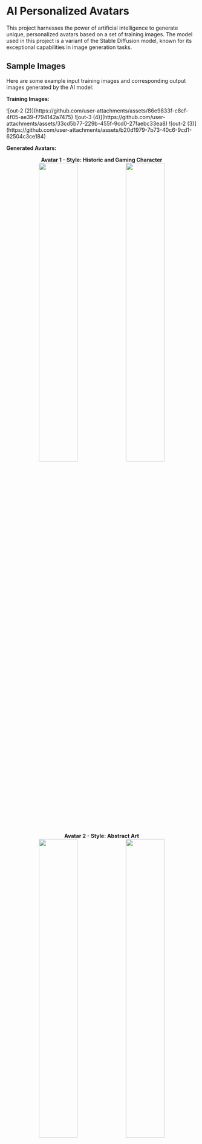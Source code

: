 # AI Personalized Avatars

This project harnesses the power of artificial intelligence to generate unique, personalized avatars based on a set of training images. The model used in this project is a variant of the Stable Diffusion model, known for its exceptional capabilities in image generation tasks.

## Sample Images

Here are some example input training images and corresponding output images generated by the AI model:

**Training Images:**

<p float="left">
![out-2 (2)](https://github.com/user-attachments/assets/86e9833f-c8cf-4f05-ae39-f794142a7475)
![out-3 (4)](https://github.com/user-attachments/assets/33cd5b77-229b-455f-9cd0-27faebc33ea8)
![out-2 (3)](https://github.com/user-attachments/assets/b20d1979-7b73-40c6-9cd1-62504c3ce184)

</p>

**Generated Avatars:**

<p align="center">
  <b>Avatar 1 - Style: Historic and Gaming Character</b><br>
  <img src="https://github.com/NisaarAgharia/AI-Personalized-Avatars/assets/22457544/1c10b986-d605-4ad9-85f7-8f620e700bd6" width="45%" />
  <img src="https://github.com/NisaarAgharia/AI-Personalized-Avatars/assets/22457544/02a680e4-6d5c-4fc3-944c-15dd392a7bfa" width="45%" /> 
  <br><br>
  <b>Avatar 2 - Style: Abstract Art</b><br>
  <img src="https://github.com/NisaarAgharia/AI-Personalized-Avatars/assets/22457544/52da37d9-1b5b-4481-aa2e-11c9198219b7" width="45%" />
  <img src="https://github.com/NisaarAgharia/AI-Personalized-Avatars/assets/22457544/21cca9d8-cc38-4d8f-af9d-7263b0782d0e" width="45%" /> 
  <br><br>
  <b>Avatar 3 - Style: Comic and Cyberpunk</b><br>
  <img src="https://github.com/NisaarAgharia/AI-Personalized-Avatars/assets/22457544/54c6f312-3440-43f0-88a9-73644b3b8fab" width="45%" />
  <img src="https://github.com/NisaarAgharia/AI-Personalized-Avatars/assets/22457544/f629ddf1-5e82-4339-89a3-1292b1b47716" width="45%" /> 
</p>


## Repository Contents

This repository contains:

1. **Google Colab Notebook:** A pre-configured Google Colab notebook for training your model. The notebook includes steps for setting up the environment, loading the necessary pre-trained models, uploading training images, training the model, and saving the model checkpoints.

2. **Regularization Images:** A set of regularization images used for stabilizing the training process. You can add more images or replace these images as per your requirements.

3. **Training Images Directory:** A dedicated directory to upload your training images. The images you upload will be used to personalize the AI model, and should be representative of the avatars you wish to generate.

4. **Trained Models:** The final trained model checkpoints saved in a directory named "trained_models".

## How to Use

Follow these steps to create your own AI personalized avatars:

1. **Clone or Download this Repository:** You can clone this repository to your local machine or simply download it.

2. **Setup the Environment:** Install the necessary Python packages which are listed in the Google Colab notebook.

3. **Download the Pre-trained Model:** The Google Colab notebook contains steps to download a pre-trained model from Hugging Face. This pre-trained model serves as a starting point for training your personalized avatar model.

4. **Upload Training Images:** You can upload your own set of training images in the "training_images" directory. These images will be used to fine-tune the pre-trained model. Ensure the images are representative of the avatars you wish the AI to generate.

5. **Train the Model:** Run the training script in the Google Colab notebook. This script fine-tunes the pre-trained model on your training images.

6. **Save and Use the Trained Model:** After training, the resulting model checkpoint is saved in the "trained_models" directory. You can now use this model checkpoint to generate your own personalized avatars.
